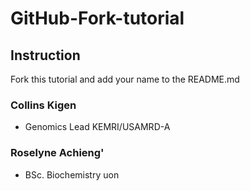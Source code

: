 # GitHub-Fork-tutorial 

## Instruction

Fork this tutorial and add your name to the README.md


### Collins Kigen

* Genomics Lead KEMRI/USAMRD-A

### Roselyne Achieng'

* BSc. Biochemistry uon

